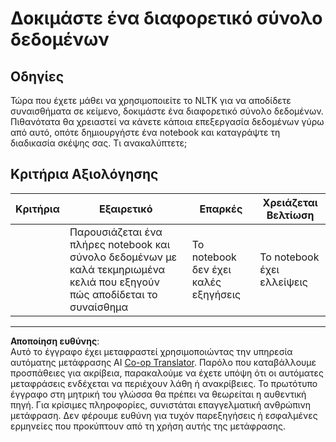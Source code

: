 <!--
CO_OP_TRANSLATOR_METADATA:
{
  "original_hash": "daf144daa552da6a7d442aff6f3e77d8",
  "translation_date": "2025-09-05T01:47:23+00:00",
  "source_file": "6-NLP/5-Hotel-Reviews-2/assignment.md",
  "language_code": "el"
}
-->
# Δοκιμάστε ένα διαφορετικό σύνολο δεδομένων

## Οδηγίες

Τώρα που έχετε μάθει να χρησιμοποιείτε το NLTK για να αποδίδετε συναισθήματα σε κείμενο, δοκιμάστε ένα διαφορετικό σύνολο δεδομένων. Πιθανότατα θα χρειαστεί να κάνετε κάποια επεξεργασία δεδομένων γύρω από αυτό, οπότε δημιουργήστε ένα notebook και καταγράψτε τη διαδικασία σκέψης σας. Τι ανακαλύπτετε;

## Κριτήρια Αξιολόγησης

| Κριτήρια | Εξαιρετικό                                                                                                       | Επαρκές                                  | Χρειάζεται Βελτίωση    |
| -------- | ---------------------------------------------------------------------------------------------------------------- | ---------------------------------------- | ---------------------- |
|          | Παρουσιάζεται ένα πλήρες notebook και σύνολο δεδομένων με καλά τεκμηριωμένα κελιά που εξηγούν πώς αποδίδεται το συναίσθημα | Το notebook δεν έχει καλές εξηγήσεις     | Το notebook έχει ελλείψεις |

---

**Αποποίηση ευθύνης**:  
Αυτό το έγγραφο έχει μεταφραστεί χρησιμοποιώντας την υπηρεσία αυτόματης μετάφρασης AI [Co-op Translator](https://github.com/Azure/co-op-translator). Παρόλο που καταβάλλουμε προσπάθειες για ακρίβεια, παρακαλούμε να έχετε υπόψη ότι οι αυτόματες μεταφράσεις ενδέχεται να περιέχουν λάθη ή ανακρίβειες. Το πρωτότυπο έγγραφο στη μητρική του γλώσσα θα πρέπει να θεωρείται η αυθεντική πηγή. Για κρίσιμες πληροφορίες, συνιστάται επαγγελματική ανθρώπινη μετάφραση. Δεν φέρουμε ευθύνη για τυχόν παρεξηγήσεις ή εσφαλμένες ερμηνείες που προκύπτουν από τη χρήση αυτής της μετάφρασης.